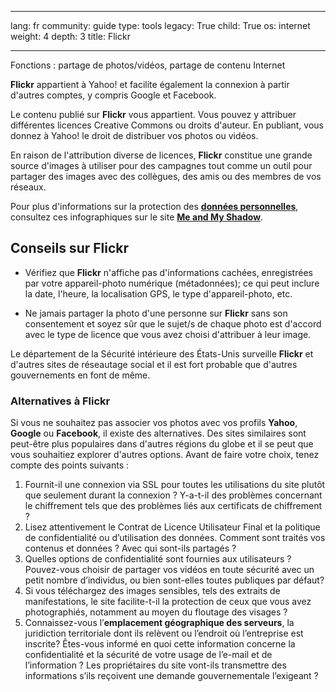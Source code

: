 

---

lang: fr
community: guide
type: tools
legacy: True
child: True
os: internet
weight: 4
depth: 3
title: Flickr

---

Fonctions : partage de photos/vidéos, partage de contenu Internet

**Flickr** appartient à Yahoo! et facilite également la connexion à partir d'autres comptes, y compris Google et Facebook.

Le contenu publié sur **Flickr** vous appartient. Vous pouvez y attribuer différentes licences Creative Commons ou droits d'auteur. En publiant, vous donnez à Yahoo! le droit de distribuer vos photos ou vidéos.

En raison de l'attribution diverse de licences, **Flickr** constitue une grande source d'images à utiliser pour des campagnes tout comme un outil pour partager des images avec des collègues, des amis ou des membres de vos réseaux.

Pour plus d'informations sur la protection des [**données personnelles**](http://info.yahoo.com/privacy/fr/yahoo/), consultez ces infographiques sur le site [**Me and My Shadow**](https://www.myshadow.org/content/yahoo-collection).

## Conseils sur Flickr ##

- Vérifiez que **Flickr** n'affiche pas d'informations cachées, enregistrées par votre appareil-photo numérique (métadonnées); ce qui peut inclure la date, l'heure, la localisation GPS, le type d'appareil-photo, etc. 

- Ne jamais partager la photo d'une personne sur **Flickr** sans son consentement et soyez sûr que le sujet/s de chaque photo est d'accord avec le type de licence que vous avez choisi d'attribuer à leur image. 

Le département de la Sécurité intérieure des États-Unis surveille **Flickr** et d'autres sites de réseautage social et il est fort probable que d'autres gouvernements en font de même.

### Alternatives à Flickr ### 

Si vous ne souhaitez pas associer vos photos avec vos profils **Yahoo**, **Google** ou **Facebook**, il existe des alternatives. Des sites similaires sont peut-être plus populaires dans d'autres régions du globe et il se peut que vous souhaitiez explorer d'autres options. Avant de faire votre choix, tenez compte des points suivants :

1. Fournit-il une connexion via SSL pour toutes les utilisations du site plutôt que seulement durant la connexion ? Y-a-t-il des problèmes concernant le chiffrement tels que des problèmes liés aux certificats de chiffrement ?
2. Lisez attentivement le Contrat de Licence Utilisateur Final et la politique de confidentialité ou d’utilisation des données. Comment sont traités vos contenus et données ? Avec qui sont-ils partagés ?
3. Quelles options de confidentialité sont fournies aux utilisateurs ? Pouvez-vous choisir de partager vos vidéos en toute sécurité avec un petit nombre d’individus, ou bien sont-elles toutes publiques par défaut? 
4. Si vous téléchargez des images sensibles, tels des extraits de manifestations, le site facilite-t-il la protection de ceux que vous avez photographiés, notamment au moyen du floutage des visages ?
5. Connaissez-vous l’**emplacement géographique des serveurs**, la juridiction territoriale dont ils relèvent ou l’endroit où l’entreprise est inscrite? Êtes-vous informé en quoi cette information concerne la confidentialité et la sécurité de votre usage de l’e-mail et de l’information ? Les propriétaires du site vont-ils transmettre des informations s’ils reçoivent une demande gouvernementale l’exigeant ?


